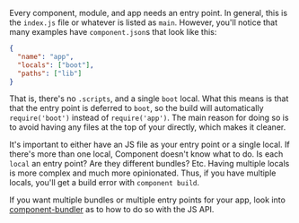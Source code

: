 
Every component, module, and app needs an entry point. In general, this is the `index.js` file or whatever is listed as `main`. However, you'll notice that many examples have `component.json`s that look like this:

```json
{
  "name": "app",
  "locals": ["boot"],
  "paths": ["lib"]
}
```

That is, there's no `.scripts`, and a single `boot` local. What this means is that that the entry point is deferred to `boot`, so the build will automatically `require('boot')` instead of `require('app')`. The main reason for doing so is to avoid having any files at the top of your directly, which makes it cleaner.

It's important to either have an JS file as your entry point or a single local. If there's more than one local, Component doesn't know what to do. Is each `local` an entry point? Are they different bundles? Etc. Having multiple locals is more complex and much more opinionated. Thus, if you have multiple locals, you'll get a build error with `component build`.

If you want multiple bundles or multiple entry points for your app, look into [component-bundler](https://github.com/component/bundler.js) as to how to do so with the JS API.
